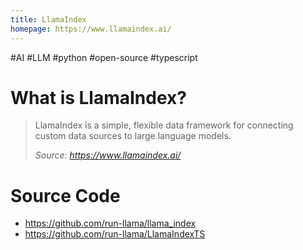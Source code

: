 ```yaml
---
title: LlamaIndex
homepage: https://www.llamaindex.ai/
---
```

#AI #LLM #python #open-source #typescript 
# What is LlamaIndex?
> LlamaIndex is a simple, flexible data framework for connecting custom data sources to large language models.
> 
> *Source: https://www.llamaindex.ai/*
# Source Code
- https://github.com/run-llama/llama_index
- https://github.com/run-llama/LlamaIndexTS
